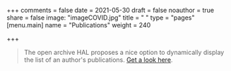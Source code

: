 +++
comments = false
date = 2021-05-30
draft = false
noauthor = true
share = false
image: "imageCOVID.jpg"
title = " "
type = "pages"
[menu.main]
   name = "Publications"
weight = 240

+++

>The open archive HAL proposes a nice option to dynamically display the list of an author's publications. [Get a look here](https://cv.archives-ouvertes.fr/ramses-djidjou-demasse). 
